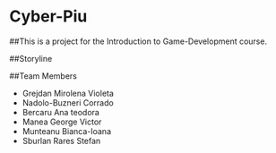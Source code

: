 # Cyber-Piu

##This is a project for the Introduction to Game-Development course.

##Storyline

##Team Members
- Grejdan Mirolena Violeta
- Nadolo-Buzneri Corrado
- Bercaru Ana teodora
- Manea George Victor
- Munteanu Bianca-Ioana
- Sburlan Rares Stefan
